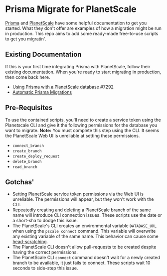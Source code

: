 # Prisma Migrate for PlanetScale

[Prisma](https://www.prisma.io) and [PlanetScale](https://planetscale.com) have some helpful documentation to get you started. What they don't offer are examples of how a migration might be run in production. This repo aims to add some ready-made free-to-use scripts to get you migratin'.

## Existing Documentation

If this is your first time integrating Prisma with PlanetScale, follow their existing documentation. When you're ready to start migrating in production, then come back here.

* [Using Prisma with a PlanetScale database #7292](https://github.com/prisma/prisma/issues/7292)
* [Automatic Prisma Migrations](https://docs.planetscale.com/tutorials/automatic-prisma-migrations)

## Pre-Requisites

To use the contained scripts, you'll need to create a service token using the Planetscale CLI and give it the following permissions for the database you want to migrate. **Note:** You must complete this step using the CLI. It seems the PlanetScale Web UI is unreliable at setting these permissions.

* `connect_branch`
* `create_branch`
* `create_deploy_request`
* `delete_branch`
* `read_branch`

## Gotchas'

* Setting PlanetScale service token permissions via the Web UI is unreliable. The permissions will appear, but they won't work with the CLI.
* Repeatedly creating and deleting a PlanetScale branch of the same name will introduce CLI connection issues. These scripts use the date or a short-sha to dodge this issue.
* The PlanetScale's CLI creates an environmental variable `DATABASE_URL` when using the `pscale connect` command. This variable will overwrite any existing variable of the same name. This behavior can cause some [head-scratching](https://github.com/prisma/prisma/issues/7341).
* The PlanetScale CLI doesn't allow pull-requests to be created despite having the correct permissions.
* The PlanetScale CLI `connect` command doesn't wait for a newly created branch to be available, it just fails to connect. These scripts wait 10 seconds to side-step this issue.
